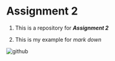 # Assignment 2
1. This is a repository for ***Assignment 2***

2. This is my example for *mark down*

![github](https://github.com/mckennahtack/WebDesignHomework/assets/157863489/9d1b36f3-5d31-4596-aa45-fdeeed4b41fa)
